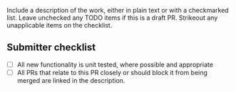 Include a description of the work, either in plain text or with a checkmarked list. Leave unchecked any TODO items if this is a draft PR. Strikeout any unapplicable items on the checklist.

## Submitter checklist
- [ ] All new functionality is unit tested, where possible and appropriate
- [ ] All PRs that relate to this PR closely or should block it from being merged are linked in the description.